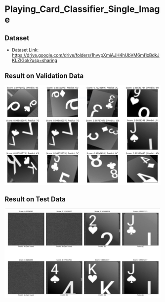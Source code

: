 # Playing_Card_Classifier_Single_Image

## Dataset
- Dataset Link: https://drive.google.com/drive/folders/1hvvpXmiAJH4hUbVM6mI1xBdkJKLZIGok?usp=sharing

## Result on Validation Data
![alt text](https://github.com/ismailsiddiqui011/Playing_Card_Classifier_Single_Image/blob/main/val.JPG?raw=true)

## Result on Test Data
![alt text](https://github.com/ismailsiddiqui011/Playing_Card_Classifier_Single_Image/blob/main/test.JPG?raw=true)
